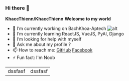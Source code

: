 ### Hi there 👋

**KhaccThienn/KhaccThienn**
**Welcome to my world**

- 🔭 I’m currently working on BachKhoa-Aptech
![alt](https://product.bachkhoa-aptech.edu.vn:33/Resources/Images/logo-bkap-edu.png)
- 🌱 I’m currently learning ReactJS, VueJS, PyAI, Django
- 🤔 I’m looking for help with myself
- 💬 Ask me about my profile ?
- 📫 How to reach me: [GitHub](https://github.com/KhaccThienn) [Facebook](https://facebook.com/le.khac.thien.311003)
- ⚡ Fun fact: I'm Noob
<table style="width: 100%">
    <tr>
       <td>dssfasf</td> 
       <td>dssfasf</td> 
    </tr>
</table>